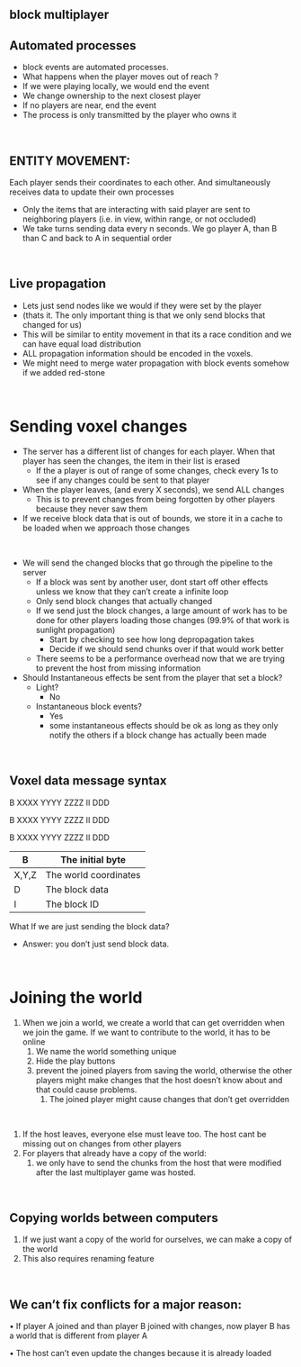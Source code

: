 ## block multiplayer

## Automated processes

* block events are automated processes.
* What happens when the player moves out of reach ?
* If we were playing locally, we would end the event
* We change ownership to the next closest player
* If no players are near, end the event
* The process is only transmitted by the player who owns it

⠀
## 

## ENTITY MOVEMENT:

Each player sends their coordinates to each other. And simultaneously receives data to update their own processes

* Only the items that are interacting with said player are sent to neighboring players (i.e. in view, within range, or not occluded)
* We take turns sending data every n seconds. We go player A, than B than C and back to A in sequential order

⠀
## 

## Live propagation

* Lets just send nodes like we would if they were set by the player
* (thats it. The only important thing is that we only send blocks that changed for us)
* This will be similar to entity movement in that its a race condition and we can have equal load distribution
* ALL propagation information should be encoded in the voxels.
* We might need to merge water propagation with block events somehow if we added red-stone

⠀
# Sending voxel changes

* The server has a different list of changes for each player. When that player has seen the changes, the item in their list is erased
  * If the a player is out of range of some changes, check every 1s to see if any changes could be sent to that player
* When the player leaves, (and every X seconds), we send ALL changes
  * This is to prevent changes from being forgotten by other players because they never saw them
* If we receive block data that is out of bounds, we store it in a cache to be loaded when we approach those changes

⠀
* We will send the changed blocks that go through the pipeline to the server
  * If a block was sent by another user, dont start off other effects unless we know that they can’t create a infinite loop
  * Only send block changes that actually changed
  * If we send just the block changes, a large amount of work has to be done for other players loading those changes (99.9% of that work is sunlight propagation)
    * Start by checking to see how long depropagation takes
    * Decide if we should send chunks over if that would work better
  * There seems to be a performance overhead now that we are trying to prevent the host from missing information
* Should Instantaneous effects be sent from the player that set a block?
  * Light?
    * No
  * Instantaneous block events?
    * Yes
    * some instantaneous effects should be ok as long as they only notify the others if a block change has actually been made

⠀
## Voxel data message syntax

B XXXX YYYY ZZZZ II DDD

B XXXX YYYY ZZZZ II DDD

B XXXX YYYY ZZZZ II DDD

|   B   |   The initial byte  |
|---|---|
|   X,Y,Z  |    The world coordinates  |
|   D   |   The block data  |
|   I  |   The block ID  |

What If we are just sending the block data?

* Answer: you don’t just send block data.

⠀
# Joining the world

1. When we join a world, we create a world that can get overridden when we join the game. If we want to contribute to the world, it has to be online
   1. We name the world something unique
   2. Hide the play buttons
   3. prevent the joined players from saving the world, otherwise the other players might make changes that the host doesn’t know about and that could cause problems.
      1. The joined player might cause changes that don’t get overridden

⠀
1. If the host leaves, everyone else must leave too. The host cant be missing out on changes from other players
2. For players that already have a copy of the world:
   1. we only have to send the chunks from the host that were modified after the last multiplayer game was hosted.

⠀
## Copying worlds between computers

1. If we just want a copy of the world for ourselves, we can make a copy of the world
2. This also requires renaming feature

⠀
## We can’t fix conflicts for a major reason:

• If player A joined and than player B joined with changes, now player B has a world that is different from player A

• The host can’t even update the changes because it is already loaded